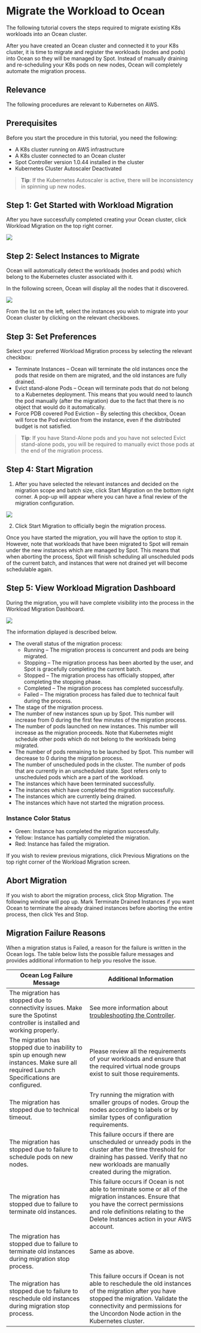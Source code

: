 # Migrate the Workload to Ocean

The following tutorial covers the steps required to migrate existing K8s workloads into an Ocean cluster.

After you have created an Ocean cluster and connected it to your K8s cluster, it is time to migrate and register the workloads (nodes and pods) into Ocean so they will be managed by Spot. Instead of manually draining and re-scheduling your K8s pods on new nodes, Ocean will completely automate the migration process.

## Relevance

The following procedures are relevant to Kubernetes on AWS.

## Prerequisites

Before you start the procedure in this tutorial, you need the following:

- A K8s cluster running on AWS infrastructure
- A K8s cluster connected to an Ocean cluster
- Spot Controller version 1.0.44 installed in the cluster
- Kubernetes Cluster Autoscaler Deactivated

> **Tip**: If the Kubernetes Autoscaler is active, there will be inconsistency in spinning up new nodes.

## Step 1: Get Started with Workload Migration

After you have successfully completed creating your Ocean cluster, click Workload Migration on the top right corner.

<img src="/ocean/_media/tutorials-migrate-workload-01.png" />

## Step 2: Select Instances to Migrate

Ocean will automatically detect the workloads (nodes and pods) which belong to the Kubernetes cluster associated with it.

In the following screen, Ocean will display all the nodes that it discovered.

<img src="/ocean/_media/tutorials-migrate-workload-02.png" />

From the list on the left, select the instances you wish to migrate into your Ocean cluster by clicking on the relevant checkboxes.

## Step 3: Set Preferences

Select your preferred Workload Migration process by selecting the relevant checkbox:

- Terminate Instances – Ocean will terminate the old instances once the pods that reside on them are migrated, and the old instances are fully drained.
- Evict stand-alone Pods – Ocean will terminate pods that do not belong to a Kubernetes deployment. This means that you would need to launch the pod manually (after the migration) due to the fact that there is no object that would do it automatically.
- Force PDB covered Pod Eviction – By selecting this checkbox, Ocean will force the Pod eviction from the instance, even if the distributed budget is not satisfied.

> **Tip**: If you have Stand-Alone pods and you have not selected Evict stand-alone pods, you will be required to manually evict those pods at the end of the migration process.

## Step 4: Start Migration

1. After you have selected the relevant instances and decided on the migration scope and batch size, click Start Migration on the bottom right corner. A pop-up will appear where you can have a final review of the migration configuration.

<img src="/ocean/_media/tutorials-migrate-workload-03.png" />

2. Click Start Migration to officially begin the migration process.

Once you have started the migration, you will have the option to stop it. However, note that workloads that have been migrated to Spot will remain under the new instances which are managed by Spot. This means that when aborting the process, Spot will finish scheduling all unscheduled pods of the current batch, and instances that were not drained yet will become schedulable again.

## Step 5: View Workload Migration Dashboard

During the migration, you will have complete visibility into the process in the Workload Migration Dashboard.

<img src="/ocean/_media/tutorials-migrate-workload-04.png" />

The information diplayed is described below.

- The overall status of the migration process:
  - Running – The migration process is concurrent and pods are being migrated.
  - Stopping – The migration process has been aborted by the user, and Spot is gracefully completing the current batch.
  - Stopped – The migration process has officially stopped, after completing the stopping phase.
  - Completed – The migration process has completed successfully.
  - Failed – The migration process has failed due to technical fault during the process.
- The stage of the migration process.
- The number of new instances spun up by Spot. This number will increase from 0 during the first few minutes of the migration process.
- The number of pods launched on new instances. This number will increase as the migration proceeds. Note that Kubernetes might schedule other pods which do not belong to the workloads being migrated.
- The number of pods remaining to be launched by Spot. This number will decrease to 0 during the migration process.
- The number of unscheduled pods in the cluster. The number of pods that are currently in an unscheduled state. Spot refers only to unscheduled pods which are a part of the workload.
- The instances which have been terminated successfully.
- The instances which have completed the migration successfully.
- The instances which are currently being drained.
- The instances which have not started the migration process.

### Instance Color Status

- Green: Instance has completed the migration successfully.
- Yellow: Instance has partially completed the migration.
- Red: Instance has failed the migration.

If you wish to review previous migrations, click Previous Migrations on the top right corner of the Workload Migration screen.

## Abort Migration

If you wish to abort the migration process, click Stop Migration.
The following window will pop up. Mark Terminate Drained Instances if you want Ocean to terminate the already drained instances before aborting the entire process, then click Yes and Stop.

## Migration Failure Reasons

When a migration status is Failed, a reason for the failure is written in the Ocean logs. The table below lists the possible failure messages and provides additional information to help you resolve the issue.

| Ocean Log Failure Message                                                                                                                | Additional Information                                                                                                                                                                                                            |
| ---------------------------------------------------------------------------------------------------------------------------------------- | --------------------------------------------------------------------------------------------------------------------------------------------------------------------------------------------------------------------------------- |
| The migration has stopped due to connectivity issues. Make sure the Spotinst controller is installed and working properly.               | See more information about [troubleshooting the Controller](ocean/troubleshooting/troubleshoot-controller.md).                                                                                                                    |
| The migration has stopped due to inability to spin up enough new instances. Make sure all required Launch Specifications are configured. | Please review all the requirements of your workloads and ensure that the required virtual node groups exist to suit those requirements.                                                                                           |
| The migration has stopped due to technical timeout.                                                                                      | Try running the migration with smaller groups of nodes. Group the nodes according to labels or by similar types of configuration requirements.                                                                                    |
| The migration has stopped due to failure to schedule pods on new nodes.                                                                  | This failure occurs if there are unscheduled or unready pods in the cluster after the time threshold for draining has passed. Verify that no new workloads are manually created during the migration.                             |
| The migration has stopped due to failure to terminate old instances.                                                                     | This failure occurs if Ocean is not able to terminate some or all of the migration instances. Ensure that you have the correct permissions and role definitions relating to the Delete Instances action in your AWS account.      |
| The migration has stopped due to failure to terminate old instances during migration stop process.                                       | Same as above.                                                                                                                                                                                                                    |
| The migration has stopped due to failure to reschedule old instances during migration stop process.                                      | This failure occurs if Ocean is not able to reschedule the old instances of the migration after you have stopped the migration. Validate the connectivity and permissions for the Uncordon Node action in the Kubernetes cluster. |

